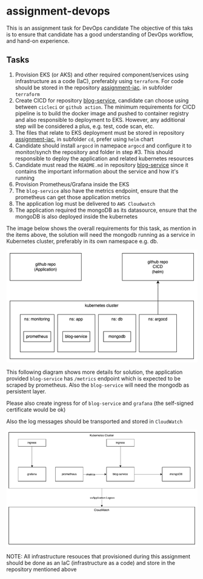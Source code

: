 # assignment-devops

This is an assignment task for DevOps candidate
The objective of this taks is to ensure that candidate has a good understanding of DevOps workflow, and hand-on experience.

## Tasks
1. Provision EKS (or AKS) and other required component/services using infrastructure as a code (IaC), preferably using `terraform`. For code should be stored in the repository [assignment-iac](https://github.com/Zeabix/assignment-iac). in subfolder `terraform`
2. Create CICD for repository [blog-service](https://github.com/Zeabix/blog-service), candidate can choose using between `cicleci` or `github action`. The minimum requirements for CICD pipeline is to build the docker image and pushed to container registry and also responsible to deployment to EKS. However, any additional step will be considered a plus, e.g. test, code scan, etc.
3. The files that relate to EKS deployment must be stored in repository [assignment-iac](https://github.com/Zeabix/assignment-iac), in subfolder `cd`, prefer using `helm` chart
4. Candidate should install `argocd` in namepace `argocd` and configure it to monitor/synch the repository and folder in step #3. This should responsible to deploy the application and related kubernetes resources 
5. Candidate must read the `README.md` in repository [blog-service](https://github.com/Zeabix/blog-service) since it contains the important information about the service and how it's running
6. Provision Prometheus/Grafana inside the EKS
7. The `blog-service` also have the metrics endpoint, ensure that the prometheus can get those application metrics
8. The application log must be delivered to `AWS Cloudwatch`
9. The application required the mongoDB as its datasource, ensure that the mongoDB is also deployed inside the kubernetes


The image below shows the overall requirements for this task, as mention in the items above, the solution will need the mongodb running as a service in Kubernetes cluster, preferably in its own namespace e.g. db.

![Diagram 1](/asset/Task-Page-1.png)


This following diagram shows more details for solution, the application provided `blog-service` has `/metrics` endpoint which is expected to be scraped by prometheus. Also the `blog-service` will need the mongodb as persistent layer.

Please also create ingress for of `blog-service` and `grafana` (the self-signed certificate would be ok)

Also the log messages should be transported and stored in `CloudWatch` 

![Diagram 2](asset/Task-Page-2.png)


NOTE: All infrastructure resouces that provisioned during this assignment should be done as an IaC (infrastructure as a code) and store in the repository mentioned above
